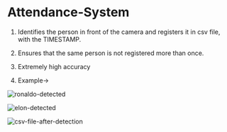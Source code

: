 # Attendance-System
1. Identifies the person in front of the camera and registers it in csv file, with the TIMESTAMP.
2. Ensures that the same person is not registered more than once.
3. Extremely high accuracy

4. Example->
   
![ronaldo-detected](https://github.com/DarkLord-13/Attendance-System/assets/91314457/bf181484-8528-49fa-949b-8f181574aaba)


![elon-detected](https://github.com/DarkLord-13/Attendance-System/assets/91314457/22315e68-735e-4b93-9371-00e9532428df)


![csv-file-after-detection](https://github.com/DarkLord-13/Attendance-System/assets/91314457/7187cecb-3dd2-4a61-98cd-4d9406f97662)
